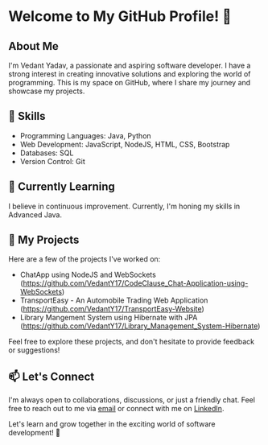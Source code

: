 # Welcome to My GitHub Profile! 👋

## About Me
I'm Vedant Yadav, a passionate and aspiring software developer. I have a strong interest in creating innovative solutions and exploring the world of programming. This is my space on GitHub, where I share my journey and showcase my projects.

## 🔧 Skills
- Programming Languages: Java, Python
- Web Development: JavaScript, NodeJS, HTML, CSS, Bootstrap
- Databases: SQL
- Version Control: Git

## 🌱 Currently Learning
I believe in continuous improvement. Currently, I'm honing my skills in Advanced Java.

## 💼 My Projects
Here are a few of the projects I've worked on:
- ChatApp using NodeJS and WebSockets (https://github.com/VedantY17/CodeClause_Chat-Application-using-WebSockets)
- TransportEasy - An Automobile Trading Web Application (https://github.com/VedantY17/TransportEasy-Website)
- Library Mangement System using Hibernate with JPA (https://github.com/VedantY17/Library_Management_System-Hibernate)

Feel free to explore these projects, and don't hesitate to provide feedback or suggestions!

## 📫 Let's Connect
I'm always open to collaborations, discussions, or just a friendly chat. Feel free to reach out to me via [email](vedant.ny@gmail.com) or connect with me on [LinkedIn](https://www.linkedin.com/in/vedant-yadav-755bb0259/).

Let's learn and grow together in the exciting world of software development! 🚀
